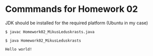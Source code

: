 # Commmands for Homework 02

JDK should be installed for the required platform (Ubuntu in my case)

```
$ javac Homework02_MikusLeduskrasts.java

$ java Homework02_MikusLeduskrasts

Hello world!
```